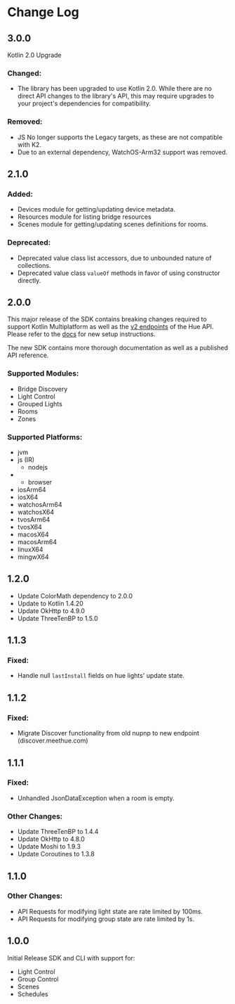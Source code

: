 Change Log
==========

3.0.0
-----

Kotlin 2.0 Upgrade

### Changed:

 - The library has been upgraded to use Kotlin 2.0. While there are no direct
   API changes to the library's API, this may require upgrades to your
   project's dependencies for compatibility.

### Removed:

 - JS No longer supports the Legacy targets, as these are not compatible with K2.
 - Due to an external dependency, WatchOS-Arm32 support was removed.

2.1.0
-----

### Added:

 - Devices module for getting/updating device metadata.
 - Resources module for listing bridge resources
 - Scenes module for getting/updating scenes definitions for rooms.

### Deprecated:

 - Deprecated value class list accessors, due to unbounded nature of collections.
 - Deprecated value class `valueOf` methods in favor of using constructor directly.

2.0.0
-----

This major release of the SDK contains breaking changes required to support
Kotlin Multiplatform as well as the [v2 endpoints] of the Hue API. Please
refer to the [docs] for new setup instructions.

The new SDK contains more thorough documentation as well as a published API
reference.

### Supported Modules:

 - Bridge Discovery
 - Light Control
 - Grouped Lights
 - Rooms
 - Zones

### Supported Platforms:
 - jvm
 - js (IR)
     - nodejs
 -   - browser
 - iosArm64
 - iosX64
 - watchosArm64
 - watchosX64
 - tvosArm64
 - tvosX64
 - macosX64
 - macosArm64
 - linuxX64
 - mingwX64

[v2 endpoints]: https://developers.meethue.com/develop/hue-api-v2/api-reference/
[docs]: https://shade.lighting/

1.2.0
-----

 - Update ColorMath dependency to 2.0.0
 - Update to Kotlin 1.4.20
 - Update OkHttp to 4.9.0
 - Update ThreeTenBP to 1.5.0

1.1.3
-----

### Fixed:

 - Handle null `lastInstall` fields on hue lights' update state.

1.1.2
-----

### Fixed:

 - Migrate Discover functionality from old nupnp to new endpoint (discover.meethue.com)

1.1.1
-----

### Fixed:

 - Unhandled JsonDataException when a room is empty.

### Other Changes:
 - Update ThreeTenBP to 1.4.4
 - Update OkHttp to 4.8.0
 - Update Moshi to 1.9.3
 - Update Coroutines to 1.3.8

1.1.0
-----

### Other Changes:
 - API Requests for modifying light state are rate limited by 100ms.
 - API Requests for modifying group state are rate limited by 1s.

1.0.0
-----

Initial Release SDK and CLI with support for:
 - Light Control
 - Group Control
 - Scenes
 - Schedules
